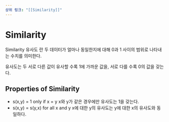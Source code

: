```yaml
---
상위 링크: "[[Similarity]]"
---
```

# Similarity

Similarity 유사도 란 두 데이터가 얼마나 동일한지에 대해 0과 1 사이의 범위로 나타내는 수치를 의미한다.

유사도는 두 서로 다른 값이 유사할 수록 1에 가까운 값을, 서로 다를 수록 0의 값을 갖는다.

## Properties of Similarity
* s(x,y) = 1 only if x = y
x와 y가 같은 경우에만 유사도는 1을 갖는다.
* s(x,y) = s(y,x) for all x and y
x에 대한 y의 유사도는 y에 대한 x의 유사도와 동일하다.

